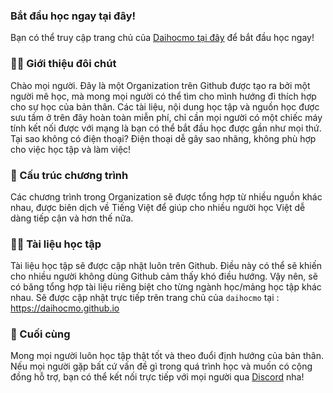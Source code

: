 ### Bắt đầu học ngay tại đây!
Bạn có thể truy cập trang chủ của [Daihocmo tại đây](https://daihocmo.github.io/) để bắt đầu học ngay!

### 🙋‍♀️ Giới thiệu đôi chút
Chào mọi người.
Đây là một Organization trên Github được tạo ra bởi một người mê học, mà mong mọi người có thể tìm cho mình hướng đi thích hợp cho sự học của bản thân. Các tài liệu, nội dung học tập và nguồn học được sưu tầm ở trên đây hoàn toàn miễn phí, chỉ cần mọi người có một chiếc máy tính kết nối được với mạng là bạn có thể bắt đầu học được gần như mọi thứ.
Tại sao không có điện thoại? Điện thoại dễ gây sao nhãng, không phù hợp cho việc học tập và làm việc! 

### 🌈 Cấu trúc chương trình
Các chương trình trong Organization sẽ được tổng hợp từ nhiều nguồn khác nhau, được biên dịch về Tiếng Việt để giúp cho nhiều người học Việt dễ dàng tiếp cận và hơn thế nữa. 

### 👩‍💻 Tài liệu học tập
Tài liệu học tập sẽ được cập nhật luôn trên Github. Điều này có thể sẽ khiến cho nhiều người không dùng Github cảm thấy khó điều hướng. Vậy nên, sẽ có băng tổng hợp tài liệu riêng biệt cho từng ngành học/mảng học tập khác nhau. Sẽ được cập nhật trực tiếp trên trang chủ của `daihocmo` tại : https://daihocmo.github.io 

### 🧙 Cuối cùng
Mong mọi người luôn học tập thật tốt và theo đuổi định hướng của bản thân. Nếu mọi người gặp bất cứ vấn đề gì trong quá trình học và muốn có cộng đồng hỗ trợ, bạn có thể kết nối trực tiếp với mọi người qua [Discord](https://discord.com) nha!

